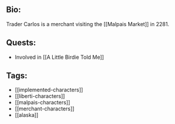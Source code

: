 ## Bio:

Trader Carlos is a merchant visiting the [[Malpais Market]] in 2281.

## Quests:

- Involved in [[A Little Birdie Told Me]]

## Tags:

- [[implemented-characters]]
- [[liberti-characters]]
- [[malpais-characters]]
- [[merchant-characters]]
- [[alaska]]